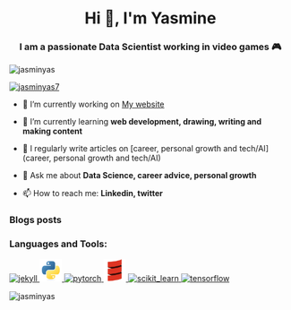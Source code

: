 <h1 align="center">Hi 👋, I'm Yasmine</h1>
<h3 align="center">I am a passionate Data Scientist working in video games 🎮</h3>

<p align="left"> <img src="https://komarev.com/ghpvc/?username=jasminyas&label=Profile%20views&color=0e75b6&style=flat" alt="jasminyas" /> </p>

<p align="left"> <a href="https://twitter.com/jasminyas7" target="blank"><img src="https://img.shields.io/twitter/follow/jasminyas7?logo=twitter&style=for-the-badge" alt="jasminyas7" /></a> </p>

- 🔭 I’m currently working on [My website](www.chasingikigai.com)

- 🌱 I’m currently learning **web development, drawing, writing and making content**

- 📝 I regularly write articles on [career, personal growth and tech/AI](career, personal growth and tech/AI)

- 💬 Ask me about **Data Science, career advice, personal growth**

- 📫 How to reach me: **Linkedin, twitter**

### Blogs posts
<!-- BLOG-POST-LIST:START -->
<!-- BLOG-POST-LIST:END -->


<h3 align="left">Languages and Tools:</h3>
<p align="left"> <a href="https://jekyllrb.com/" target="_blank"> <img src="https://www.vectorlogo.zone/logos/jekyllrb/jekyllrb-icon.svg" alt="jekyll" width="40" height="40"/> </a> <a href="https://www.python.org" target="_blank"> <img src="https://raw.githubusercontent.com/devicons/devicon/master/icons/python/python-original.svg" alt="python" width="40" height="40"/> </a> <a href="https://pytorch.org/" target="_blank"> <img src="https://www.vectorlogo.zone/logos/pytorch/pytorch-icon.svg" alt="pytorch" width="40" height="40"/> </a> <a href="https://www.scala-lang.org" target="_blank"> <img src="https://raw.githubusercontent.com/devicons/devicon/master/icons/scala/scala-original.svg" alt="scala" width="40" height="40"/> </a> <a href="https://scikit-learn.org/" target="_blank"> <img src="https://upload.wikimedia.org/wikipedia/commons/0/05/Scikit_learn_logo_small.svg" alt="scikit_learn" width="40" height="40"/> </a> <a href="https://www.tensorflow.org" target="_blank"> <img src="https://www.vectorlogo.zone/logos/tensorflow/tensorflow-icon.svg" alt="tensorflow" width="40" height="40"/> </a> </p>

<p><img align="center" src="https://github-readme-stats.vercel.app/api/top-langs?username=jasminyas&show_icons=true&locale=en&layout=compact" alt="jasminyas" /></p>
